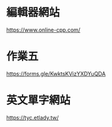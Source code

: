 # 編輯器網站
https://www.online-cpp.com/
# 作業五
https://forms.gle/KwktsKVizYXDYuQDA

# 英文單字網站
https://tyc.etlady.tw/
